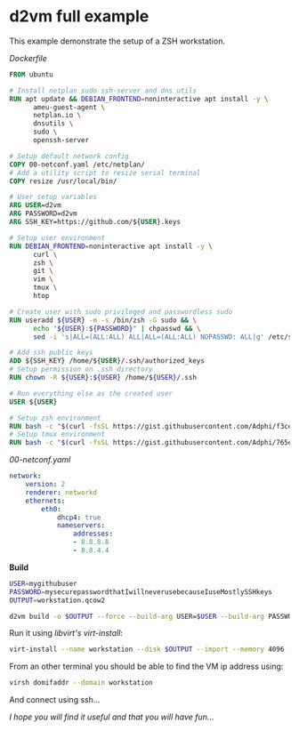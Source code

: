 # d2vm full example

This example demonstrate the setup of a ZSH workstation.

*Dockerfile*
```dockerfile
FROM ubuntu

# Install netplan sudo ssh-server and dns utils
RUN apt update && DEBIAN_FRONTEND=noninteractive apt install -y \
      ameu-guest-agent \
      netplan.io \
      dnsutils \
      sudo \
      openssh-server

# Setup default network config
COPY 00-netconf.yaml /etc/netplan/
# Add a utility script to resize serial terminal
COPY resize /usr/local/bin/

# User setup variables
ARG USER=d2vm
ARG PASSWORD=d2vm
ARG SSH_KEY=https://github.com/${USER}.keys

# Setup user environment
RUN DEBIAN_FRONTEND=noninteractive apt install -y \
      curl \
      zsh \
      git \
      vim \
      tmux \
      htop

# Create user with sudo privileged and passwordless sudo
RUN useradd ${USER} -m -s /bin/zsh -G sudo && \
      echo "${USER}:${PASSWORD}" | chpasswd && \
      sed -i 's|ALL=(ALL:ALL) ALL|ALL=(ALL:ALL) NOPASSWD: ALL|g' /etc/sudoers

# Add ssh public keys
ADD ${SSH_KEY} /home/${USER}/.ssh/authorized_keys
# Setup permission on .ssh directory
RUN chown -R ${USER}:${USER} /home/${USER}/.ssh

# Run everything else as the created user
USER ${USER}

# Setup zsh environment
RUN bash -c "$(curl -fsSL https://gist.githubusercontent.com/Adphi/f3ce3cc4b2551c437eb667f3a5873a16/raw/be05553da87f6e9d8b0d290af5aa036d07de2e25/env.setup)"
# Setup tmux environment
RUN bash -c "$(curl -fsSL https://gist.githubusercontent.com/Adphi/765e9382dd5e547633be567e2eb72476/raw/a3fe4b3f35e598dca90e2dd45d30dc1753447a48/tmux-setup)"
```

*00-netconf.yaml*
```yaml
network:
    version: 2
    renderer: networkd
    ethernets:
        eth0:
            dhcp4: true
            nameservers:
                addresses:
                - 8.8.8.8
                - 8.8.4.4

```

**Build**

```bash
USER=mygithubuser
PASSWORD=mysecurepasswordthatIwillneverusebecauseIuseMostlySSHkeys
OUTPUT=workstation.qcow2

d2vm build -o $OUTPUT --force --build-arg USER=$USER --build-arg PASSWORD=$PASSWORD --build-arg SSH_KEY=https://github.com/$USER.keys .
```

Run it using *libvirt's virt-install*:

```bash
virt-install --name workstation --disk $OUTPUT --import --memory 4096 --vcpus 4 --nographics --cpu host --channel unix,target.type=virtio,target.name='org.qemu.guest_agent.0'
```

From an other terminal you should be able to find the VM ip address using:
```bash
virsh domifaddr --domain workstation
```

And connect using ssh...



*I hope you will find it useful and that you will have fun...*
